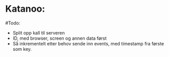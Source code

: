 # Katanoo:

#Todo:
- Split opp kall til serveren
- ID, med browser, screen og annen data først
- Så inkrementelt etter behov sende inn events, med timestamp fra første som key.
